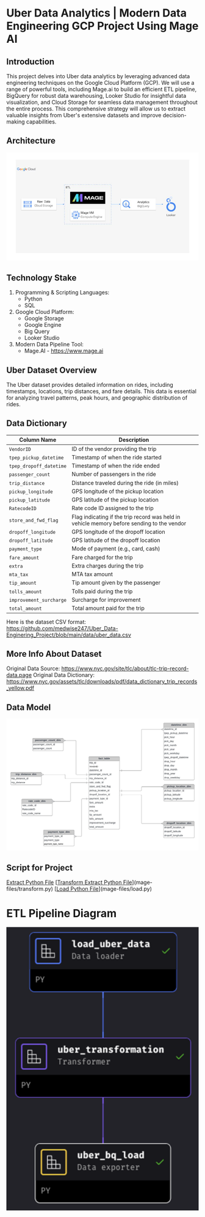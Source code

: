 # Uber Data Analytics | Modern Data Engineering GCP Project Using Mage AI

## Introduction
This project delves into Uber data analytics by leveraging advanced data engineering techniques on the Google Cloud Platform (GCP). We will use a range of powerful tools, including Mage.ai to build an efficient ETL pipeline, BigQuery for robust data warehousing, Looker Studio for insightful data visualization, and Cloud Storage for seamless data management throughout the entire process. This comprehensive strategy will allow us to extract valuable insights from Uber's extensive datasets and improve decision-making capabilities.

## Architecture
![Project Architecture](architecture.jpg)

## Technology Stake
1. Programming & Scripting Languages:
    - Python
    - SQL 
2. Google Cloud Platform:
    - Google Storage
    - Google Engine
    - Big Query
    - Looker Studio
3. Modern Data Pipeline Tool:
    - Mage.AI - https://www.mage.ai

## Uber Dataset Overview
The Uber dataset provides detailed information on rides, including timestamps, locations, trip distances, and fare details. This data is essential for analyzing travel patterns, peak hours, and geographic distribution of rides.

## Data Dictionary

| Column Name            | Description                                        |
|------------------------|----------------------------------------------------|
| `VendorID`             | ID of the vendor providing the trip                |
| `tpep_pickup_datetime` | Timestamp of when the ride started                 |
| `tpep_dropoff_datetime`| Timestamp of when the ride ended                   |
| `passenger_count`      | Number of passengers in the ride                   |
| `trip_distance`        | Distance traveled during the ride (in miles)       |
| `pickup_longitude`     | GPS longitude of the pickup location               |
| `pickup_latitude`      | GPS latitude of the pickup location                |
| `RatecodeID`           | Rate code ID assigned to the trip                  |
| `store_and_fwd_flag`   | Flag indicating if the trip record was held in vehicle memory before sending to the vendor |
| `dropoff_longitude`    | GPS longitude of the dropoff location              |
| `dropoff_latitude`     | GPS latitude of the dropoff location               |
| `payment_type`         | Mode of payment (e.g., card, cash)                 |
| `fare_amount`          | Fare charged for the trip                          |
| `extra`                | Extra charges during the trip                      |
| `mta_tax`              | MTA tax amount                                     |
| `tip_amount`           | Tip amount given by the passenger                  |
| `tolls_amount`         | Tolls paid during the trip                         |
| `improvement_surcharge`| Surcharge for improvement                          |
| `total_amount`         | Total amount paid for the trip                     |

Here is the dataset CSV format: https://github.com/medwise247/Uber_Data-Enginering_Project/blob/main/data/uber_data.csv
## More Info About Dataset
Original Data Source: https://www.nyc.gov/site/tlc/about/tlc-trip-record-data.page
Original Data Dictionary: https://www.nyc.gov/assets/tlc/downloads/pdf/data_dictionary_trip_records_yellow.pdf

## Data Model
![Project Data Model](data_model.jpeg)

## Script for Project
[Extract Python File](mage-files/extract.py)
[[Transform Extract Python File](mage-files/extract.py)](mage-files/transform.py)
[[Load Python File](mage-files/extract.py)](mage-files/load.py)

# ETL Pipeline Diagram
![ETL Image](etl_diagram.png)

